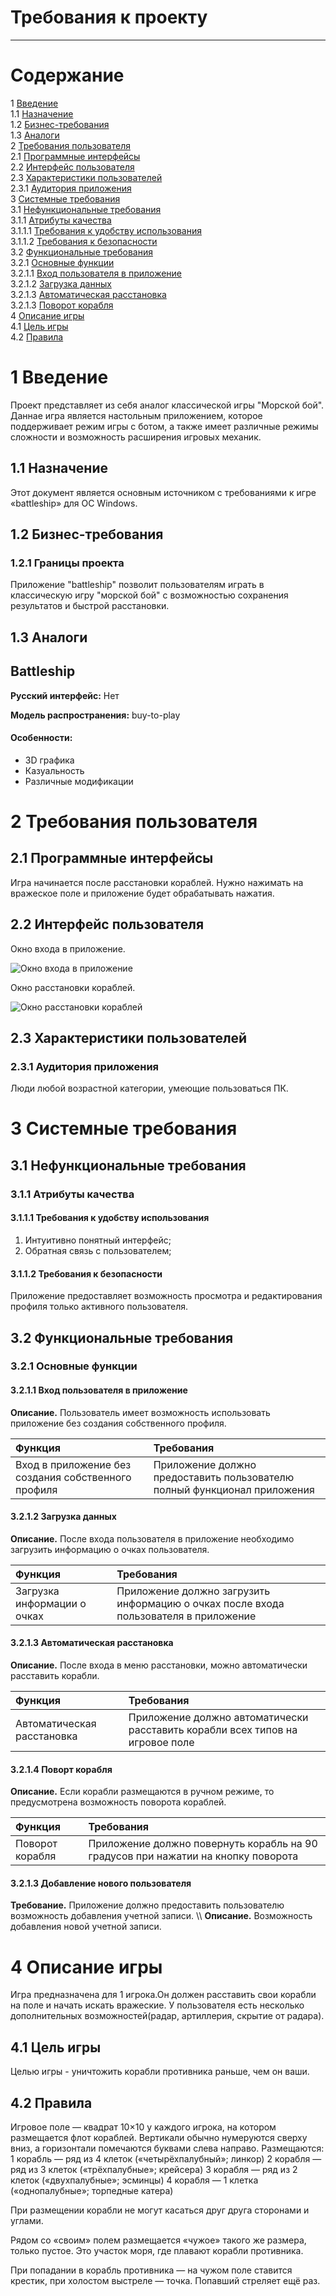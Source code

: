 # Требования к проекту
---

# Содержание
1 [Введение](#intro)  
1.1 [Назначение](#appointment)  
1.2 [Бизнес-требования](#business_requirements)  
1.3 [Аналоги](#analogues)  
2 [Требования пользователя](#user_requirements)  
2.1 [Программные интерфейсы](#software_interfaces)  
2.2 [Интерфейс пользователя](#user_interface)  
2.3 [Характеристики пользователей](#user_specifications)  
2.3.1 [Аудитория приложения](#user_classes)  
3 [Системные требования](#system_requirements)</br>
3.1 [Нефункциональные требования](#non-functional_requirements) </br>
3.1.1 [Атрибуты качества](#non-functional_requirements) </br>
3.1.1.1 [Требования к удобству использования](#requirements_for_ease_of_use)</br>
3.1.1.2 [Требования к безопасности](#security_requirements)</br>
3.2 [Функциональные требования](#functional_requirements)</br>
3.2.1 [Основные функции](#main_functions)</br>
3.2.1.1 [Вход пользователя в приложение](#user_logon_to_the_application)</br>
3.2.1.2 [Загрузка данных](#download_data)</br>
3.2.1.3 [Автоматическая расстановка](#add_new_car)</br>
3.2.1.3 [Поворот корабля](#add_new_car)</br>
4 [Описание игры](#game_description)</br>
4.1 [Цель игры](#game_purpose) </br>
4.2 [Правила](#rules) </br>


# 1 Введение
Проект представляет из себя аналог классической игры "Морской бой". Даннае игра является настольным приложением, которое поддерживает режим игры с ботом, а также имеет различные режимы сложности и возможность расширения игровых механик.

<a name="appointment"/>

## 1.1 Назначение
Этот документ является основным источником с требованиями к игре «battleship» для ОС Windows. 

<a name="business_requirements"/>

## 1.2 Бизнес-требования

<a name="project_boundary"/>

### 1.2.1 Границы проекта
Приложение "battleship" позволит пользователям играть в классическую игру "морской бой" с возможностью сохранения результатов и быстрой расстановки.

<a name="analogues"/>

## 1.3 Аналоги

<a name="bs_"/>

## Battleship

**Русский интерфейс:**  Нет 

**Модель распространения:** buy-to-play

#### Особенности:
   * 3D графика
   * Казуальность 
   * Различные модификации
   
<a name="user_requirements"/>

# 2 Требования пользователя

<a name="software_interfaces"/>

## 2.1 Программные интерфейсы
Игра начинается после расстановки кораблей. Нужно нажимать на вражеское поле и приложение будет обрабатывать нажатия.

<a name="user_interface"/>

## 2.2 Интерфейс пользователя
Окно входа в приложение.

![Окно входа в приложение](../../Images/Mockups/menu.png) 

Окно расстановки кораблей.

![Окно расстановки кораблей](../../Images/Mockups/arrangement_.png ) 

<a name="user_specifications"/>

## 2.3 Характеристики пользователей

<a name="user_classes"/>

### 2.3.1 Аудитория приложения
Люди любой возрастной категории, умеющие пользоваться ПК.

<a name="system_requirements"/>

# 3 Системные требования

<a name="non-functional_requirements"/>

## 3.1 Нефункциональные требования

<a name="quality_attributes"/>

### 3.1.1 Атрибуты качества

<a name="requirements_for_ease_of_use"/>

#### 3.1.1.1 Требования к удобству использования
1. Интуитивно понятный интерфейс;
2. Обратная связь с пользователем;

<a name="security_requirements"/>

#### 3.1.1.2 Требования к безопасности
Приложение предоставляет возможность просмотра и редактирования профиля только активного пользователя.

<a name="functional_requirements"/>

## 3.2 Функциональные требования

<a name="main_functions"/>

### 3.2.1 Основные функции

<a name="user_logon_to_the_application"/>

#### 3.2.1.1 Вход пользователя в приложение
**Описание.** Пользователь имеет возможность использовать приложение без создания собственного профиля.

| Функция | Требования | 
|:---|:---|
| Вход в приложение без создания собственного профиля | Приложение должно предоставить пользователю полный функционал приложения|

<a name="download_data"/>

#### 3.2.1.2 Загрузка данных
**Описание.** После входа пользователя в приложение необходимо загрузить информацию о очках пользователя.

| Функция | Требования | 
|:---|:---|
| Загрузка информации о очках| Приложение должно загрузить информацию о очках после входа пользователя в приложение |

<a name="automatic_placement"/>

#### 3.2.1.3 Автоматическая расстановка
**Описание.** После входа в меню расстановки, можно автоматически расставить корабли.

| Функция | Требования | 
|:---|:---|
| Автоматическая расстановка | Приложение должно автоматически расставить корабли всех типов на игровое поле|

<a name="automatic_placement"/>

#### 3.2.1.4 Поворт корабля 
**Описание.** Если корабли размещаются в ручном режиме, то предусмотрена возможность поворота кораблей.

| Функция | Требования | 
|:---|:---|
| Поворот корабля | Приложение должно повернуть корабль на 90 градусов при нажатии на кнопку поворота |
<a name="add_new_car"/>
<a name="functional_requirements"/>


#### 3.2.1.3 Добавление нового пользователя
**Требование.** Приложение должно предоставить пользователю возможность добавления учетной записи. \\\\
**Описание.** Возможность добавления новой учетной записи.

<a name="game_description"/>

# 4 Описание игры
Игра предназначена для 1 игрока.Он должен расставить свои корабли на поле и начать искать вражеские. У пользователя есть несколько 
дополнительных возможностей(радар, артиллерия, скрытие от радара).
<a name="game_purpose"/>

## 4.1 Цель игры
Целью игры - уничтожить корабли противника раньше, чем он ваши.
<a name="rules"/>

## 4.2 Правила
Игровое поле —  квадрат 10×10 у каждого игрока, на котором размещается флот кораблей. Вертикали обычно нумеруются сверху вниз, а горизонтали помечаются буквами слева направо.
Размещаются:
  1 корабль — ряд из 4 клеток («четырёхпалубный»; линкор)
  2 корабля — ряд из 3 клеток («трёхпалубные»; крейсера)
  3 корабля — ряд из 2 клеток («двухпалубные»; эсминцы)
  4 корабля — 1 клетка («однопалубные»; торпедные катера)

При размещении корабли не могут касаться друг друга сторонами и углами.

Рядом со «своим» полем размещается «чужое» такого же размера, только пустое. Это участок моря, где плавают корабли противника.

При попадании в корабль противника — на чужом поле ставится крестик, при холостом выстреле — точка. Попавший стреляет ещё раз.


